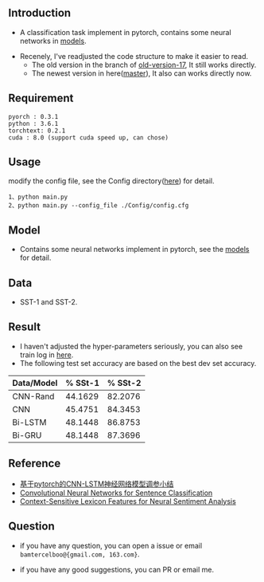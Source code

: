 ## Introduction ##

- A classification task implement in pytorch, contains some neural networks in [models](https://github.com/bamtercelboo/cnn-lstm-bilstm-deepcnn-clstm-in-pytorch/tree/master/models).

* Recenely,  I've readjusted the code structure to make it easier to read. 
	* The old version in the branch of [old-version-17](https://github.com/bamtercelboo/cnn-lstm-bilstm-deepcnn-clstm-in-pytorch/tree/old_version_17), It still works directly. 
	* The newest version in here([master](https://github.com/bamtercelboo/cnn-lstm-bilstm-deepcnn-clstm-in-pytorch)), It also can works directly now.

## Requirement ##

	pyorch : 0.3.1
	python : 3.6.1
	torchtext: 0.2.1
	cuda : 8.0 (support cuda speed up, can chose)

## Usage ##
 
modify the config file, see the Config directory([here](https://github.com/bamtercelboo/cnn-lstm-bilstm-deepcnn-clstm-in-pytorch/tree/master/Config)) for detail.  

	1、python main.py
	2、python main.py --config_file ./Config/config.cfg 

## Model ##

- Contains some neural networks implement in pytorch, see the [models](https://github.com/bamtercelboo/cnn-lstm-bilstm-deepcnn-clstm-in-pytorch/tree/master/models) for detail.

## Data ##

- SST-1 and SST-2.

## Result ##

- I haven't adjusted the hyper-parameters seriously, you can also see train log in [here](https://github.com/bamtercelboo/cnn-lstm-bilstm-deepcnn-clstm-in-pytorch/tree/master/result).
- The following test set accuracy are based on the best dev set accuracy.  


| Data/Model | % SSt-1 | % SSt-2 |  
| ------------ | ------------ | ------------ |  
| CNN-Rand | 44.1629 | 82.2076 |  
| CNN | 45.4751 | 84.3453 |  
| Bi-LSTM | 48.1448 | 86.8753 |  
| Bi-GRU | 48.1448 | 87.3696 |  


## Reference ##

- [基于pytorch的CNN-LSTM神经网络模型调参小结](http://www.cnblogs.com/bamtercelboo/p/7469005.html "基于pytorch的CNN-LSTM神经网络模型调参小结")
- [Convolutional Neural Networks for Sentence Classification](https://arxiv.org/pdf/1408.5882.pdf)
-  [Context-Sensitive Lexicon Features for Neural Sentiment Analysis](https://arxiv.org/pdf/1408.5882.pdf)

## Question ##

- if you have any question, you can open a issue or email `bamtercelboo@{gmail.com, 163.com}`.

- if you have any good suggestions, you can PR or email me.
